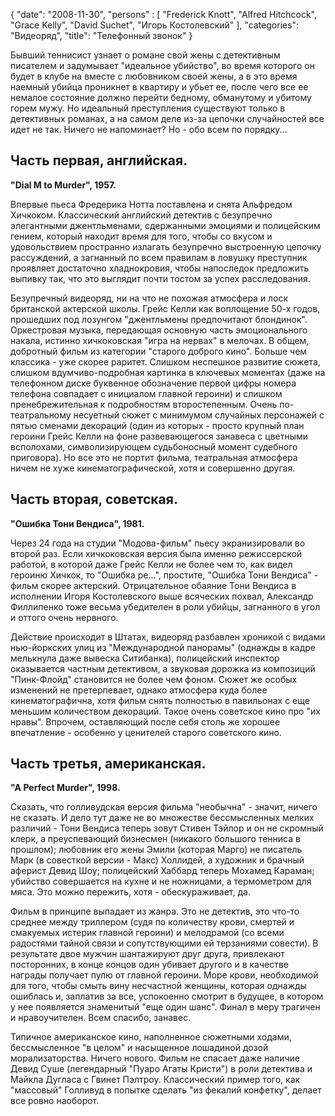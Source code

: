 {
   "date": "2008-11-30",
   "persons" : [
      "Frederick Knott",
      "Alfred Hitchcock",
      "Grace Kelly",
      "David Suchet",
      "Игорь Костолевский"
   ],
   "categories": "Видеоряд",
   "title": "Телефонный звонок"
}

Бывший теннисист узнает о романе свой жены с детективным писателем и задумывает "идеальное убийство", во время которого он будет в клубе на вместе с любовником своей жены, а в это время наемный убийца проникнет в квартиру и убьет ее, после чего все ее немалое состояние должно перейти бедному, обманутому и убитому горем мужу. Но идеальный преступления существуют только в детективных романах, а на самом деле из-за цепочки случайностей все идет не так. Ничего не напоминает? Но - обо всем по порядку...

## Часть первая, английская. 
**"Dial M to Murder", 1957.**

Впервые пьеса Фредерика Нотта поставлена и снята Альфредом Хичкоком. Классический английский детектив с безупречно элегантными джентльменами, сдержанными эмоциями и полицейским гением, который находит время для того, чтобы со вкусом и удовольствием пространно излагать безупречно выстроенную цепочку рассуждений, а загнанный по всем правилам в ловушку преступник проявляет достаточно хладнокровия, чтобы напоследок предложить выпивку так, что это выглядит почти тостом за успех расследования.

Безупречный видеоряд, ни на что не похожая атмосфера и лоск британской актерской школы. Грейс Келли как воплощение 50-х годов, прошедших под лозунгом "джентльмены предпочитают блондинок". Оркестровая музыка, передающая основную часть эмоционального накала, истинно хичкоковская "игра на нервах" в мелочах. В общем, добротный фильм из категории "старого доброго кино". Больше чем классика - уже скорее раритет. Слишком неспешное развитие сюжета, слишком вдумчиво-подробная картинка в ключевых моментах (даже на телефонном диске буквенное обозначение первой цифры номера телефона совпадает с инициалом главной героини) и слишком пренебрежительная к подробностям второстепенным. Очень по-театральному несуетный сюжет с минимумом случайных персонажей с пятью сменами декораций (один из которых - просто крупный план героини Грейс Келли на фоне развевающегося занавеса с цветными всполохами, символизирующем судьбоносный момент судебного приговора). Но все это не портит фильма, театральная атмосфера ничем не хуже кинематографической, хотя и совершенно другая.

## Часть вторая, советская.
**"Ошибка Тони Вендиса", 1981.**

Через 24 года на студии "Модова-фильм" пьесу экранизировали во второй раз. Если хичкоковская версия была именно режиссерской работой, в которой даже Грейс Келли не более чем то, как видел героиню Хичкок, то "Ошибка ре...", простите, "Ошибка Тони Вендиса" - фильм скорее актерский. Отрицательное обаяние Тони Вендиса в исполнении Игоря Костолевского выше всяческих похвал, Александр Филлипенко тоже весьма убедителен в роли убийцы, загнанного в угол и оттого очень нервного.

Действие происходит в Штатах, видеоряд разбавлен хроникой с видами нью-йоркских улиц из "Международной панорамы" (однажды в кадре мелькнула даже вывеска Ситибанка), полицейский инспектор оказывается частным детективом, а звуковая дорожка из композиций "Пинк-Флойд" становится не более чем фоном. Сюжет же особых изменений не претерпевает, однако атмосфера куда более кинематографична, хотя фильм снять полностью в павильонах с еще меньшим количеством декораций. Такое очень советское кино про "их нравы". Впрочем, оставляющий после себя столь же хорошее впечатление - особенно у ценителей старого советского кино.

## Часть третья, американская.
**"A Perfect Murder", 1998.**

Сказать, что голливудская версия фильма "необычна" - значит, ничего не сказать. И дело тут даже не во множестве бессмысленных мелких различий - Тони Вендиса теперь зовут Стивен Тэйлор и он не скромный клерк, а преуспевающий бизнесмен (никакого большого тенниса в прошлом); любовник его жены Эмили (которая Марго) не писатель Марк (в совесткой версии - Макс) Холлидей, а художник и брачный аферист Девид Шоу; полицейский Хаббард теперь Мохамед Караман; убийство совершается на кухне и не ножницами, а термометром для мяса. Это можно пережить, хотя - обескураживает, да.

Фильм в принципе выпадает из жанра. Это не детектив, это что-то среднее между триллером (судя по количеству крови, смертей и смакуемых истерик главной героини) и мелодрамой (со всеми радостями тайной связи и сопутствующими ей терзаниями совести). В результате двое мужчин шантажируют друг друга, привлекают посторонних, в конце концов один убивает другого и в качестве награды получает пулю от главной героини. Море крови, необходимой для того, чтобы смыть вину несчастной женщины, которая однажды ошиблась и, заплатив за все, успокоенно смотрит в будущее, в котором у нее появляется знаменитый "еще один шанс". Финал в меру трагичен и нравоучителен. Всем спасибо, занавес.

Типичное американское кино, наполненное сюжетными ходами, бессмысленное "в целом" и насыщенное лошадиной дозой морализаторства. Ничего нового. Фильм не спасает даже наличие Девид Суше (легендарный "Пуаро Агаты Кристи") в роли детектива и Майкла Дугласа с Гвинет Пэлтроу. Классический пример того, как "массовый" Голливуд в попытке сделать "из фекалий конфетку", делает все ровно наоборот.
